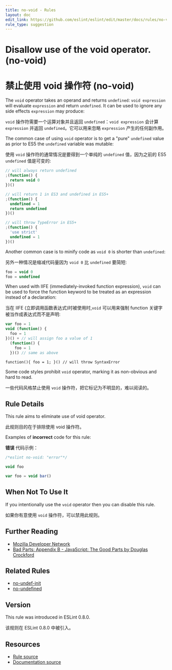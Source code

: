 ```yaml
---
title: no-void - Rules
layout: doc
edit_link: https://github.com/eslint/eslint/edit/master/docs/rules/no-void.md
rule_type: suggestion
---
```


<!-- Note: No pull requests accepted for this file. See README.md in the root directory for details. -->

# Disallow use of the void operator. (no-void)

# 禁止使用 void 操作符 (no-void)

The `void` operator takes an operand and returns `undefined`: `void expression` will evaluate `expression` and return `undefined`. It can be used to ignore any side effects `expression` may produce:

`void` 操作符需要一个运算对象并且返回 `undefined`：`void expression` 会计算 `expression` 并返回 `undefined`。它可以用来忽略 `expression` 产生的任何副作用。

The common case of using `void` operator is to get a "pure" `undefined` value as prior to ES5 the `undefined` variable was mutable:

使用 `void` 操作符的通常情况是要得到一个单纯的 `undefined` 值，因为之前的 ES5 `undefined` 值是可变的:

```js
// will always return undefined
;(function() {
  return void 0
})()

// will return 1 in ES3 and undefined in ES5+
;(function() {
  undefined = 1
  return undefined
})()

// will throw TypeError in ES5+
;(function() {
  'use strict'
  undefined = 1
})()
```

Another common case is to minify code as `void 0` is shorter than `undefined`:

另外一种情况是缩减代码量因为 `void 0` 比 `undefined` 要简短:

```js
foo = void 0
foo = undefined
```

When used with IIFE (immediately-invoked function expression), `void` can be used to force the function keyword to be treated as an expression instead of a declaration:

当在 IIFE (立即调用函数表达式)时被使用时,`void` 可以用来强制 function 关键字被当作成表达式而不是声明:

```js
var foo = 1
void (function() {
  foo = 1
})() + // will assign foo a value of 1
  (function() {
    foo = 1
  })() // same as above
```

```
function(){ foo = 1; }() // will throw SyntaxError
```

Some code styles prohibit `void` operator, marking it as non-obvious and hard to read.

一些代码风格禁止使用 `void` 操作符，把它标记为不明显的，难以阅读的。

## Rule Details

This rule aims to eliminate use of void operator.

此规则目的在于排除使用 void 操作符。

Examples of **incorrect** code for this rule:

**错误** 代码示例：

```js
/*eslint no-void: "error"*/

void foo

var foo = void bar()
```

## When Not To Use It

If you intentionally use the `void` operator then you can disable this rule.

如果你有意使用 `void` 操作符，可以禁用此规则。

## Further Reading

- [Mozilla Developer Network](https://developer.mozilla.org/en-US/docs/Web/JavaScript/Reference/Operators/void)
- [Bad Parts: Appendix B - JavaScript: The Good Parts by Douglas Crockford](https://oreilly.com/javascript/excerpts/javascript-good-parts/bad-parts.html)

## Related Rules

- [no-undef-init](https://cn.eslint.org/docs/rules/no-undef-init)
- [no-undefined](https://cn.eslint.org/docs/rules/no-undefined)

## Version

This rule was introduced in ESLint 0.8.0.

该规则在 ESLint 0.8.0 中被引入。

## Resources

- [Rule source](https://github.com/eslint/eslint/tree/master/lib/rules/no-void.js)
- [Documentation source](https://github.com/eslint/eslint/tree/master/docs/rules/no-void.md)
